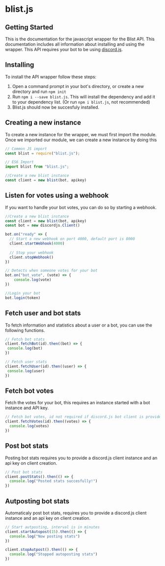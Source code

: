 # blist.js

## Getting Started

This is the documentation for the javascript wrapper for the Blist API. This documentation includes all information about installing and using the wrapper. This API requires your bot to be using [discord.js](https://discord.js.org/). 

## Installing

To install the API wrapper follow these steps:
1. Open a command prompt in your bot's directory, or create a new directory and run `npm init`
2. Run `npm i --save blist.js`. This will install the dependency and add it to your dependency list. (Or run `npm i blist.js`, not recommended)
3. Blist.js should now be succesfuly installed.

## Creating a new instance

To create a new instance for the wrapper, we must first import the module.
Once we imported our module, we can create a new instance by doing this

```js
// Common JS import
const blist = require("blist.js");

// ES6 Import
import blist from "blist.js";

//Create a new blist instance
const client = new blist(bot, apikey)
```

## Listen for votes using a webhook
 
If you want to handle your bot votes, you can do so by starting a webhook. 

```js
//Create a new blist instance
const client = new blist(bot, apikey)
const bot = new discordjs.Client()

bot.on("ready" => {
  // Start a new webhook on port 4000, default port is 8000
  client.startWebhook(4000)
  
  // Stop your webhook
  client.stopWebhook()
})

// Detects when someone votes for your bot
bot.on("bot_vote", (vote) => {
    console.log(vote)
})

//Login your bot
bot.login(token)
```

## Fetch user and bot stats

To fetch information and statistics about a user or a bot, you can use the following functions.

```js
// Fetch bot stats
client.fetchBot(id).then((bot) => {
 console.log(bot)
})

// Fetch user stats
client.fetchUser(id).then((user) => {
 console.log(user)
})
```

## Fetch bot votes

Fetch the votes for your bot, this requires an instance started with a bot instance and API key.

```js
// Fetch bot votes, id not required if discord.js bot client is provided on client creation
client.fetchVotes(id).then((votes) => {
  console.log(votes)
})
```

## Post bot stats

Posting bot stats requires you to provide a discord.js client instance and an api key on client creation.

```js
// Post bot stats
client.postStats().then(() => {
  console.log("Posted stats succesfully!")
})
```

## Autposting bot stats

Automaticaly post bot stats, requires you to provide a discord.js client instance and an api key on client creation.

```js
// Start autposting, interval is in minutes
client.startAutopost(15).then(() => {
  console.log("Now posting stats")
})

client.stopAutpost().then(() => {
  console.log("Stopped autoposting stats")
})
```
